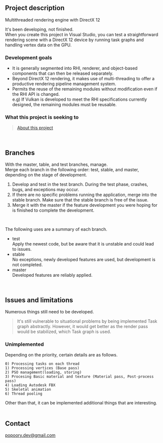## Project description
Multithreaded rendering engine with DirectX 12

It's been developing, not finished.<br>When you create this project in Visual Studio, you can test a straightforward rendering scene with a DirectX 12 device by running task graphs and handling vertex data on the GPU.

### Development goals
* It is generally segmented into RHI, renderer, and object-based components that can then be released separately.
* Beyond DirectX 12 rendering, it makes use of multi-threading to offer a productive rendering pipeline management system.
* Permits the reuse of the remaining modules without modification even if the RHI API is changed.<br>e.g) If Vulkan is developed to meet the RHI specifications currently designed, the remaining modules must be reusable.

### What this project is seeking to
> [About this project](https://github.com/popoory67/DX12_Rendering/wiki/Documentation#about-this-project)
<br>

## Branches
With the master, table, and test branches, manage.<br>Merge each branch in the following order: test, stable, and master, depending on the stage of development.

1) Develop and test in the test branch. During the test phase, crashes, bugs, and exceptions may occur.
2) If there are no specific problems running the application, merge into the stable branch. Make sure that the stable branch is free of the issue.
3) Merge it with the master if the feature development you were hoping for is finished to complete the development.

<br>

The following uses are a summary of each branch.

* test<br>Apply the newest code, but be aware that it is unstable and could lead to issues.
* stable<br>No exceptions, newly developed features are used, but development is not completed.
* master<br>Developed features are reliably applied.

<br>

## Issues and limitations
Numerous things still need to be developed.
> It's still vulnerable to situational problems by being implemented Task graph abstractly. However, it would get better as the render pass would be stabilized, which Task graph is used.

### Unimplemented
Depending on the priority, certain details are as follows.
	
    0) Processing tasks on each thread
    1) Processing vertices (Base pass)
    2) PSO management(loading, storing)
    3) Procesing Basic material and texture (Material pass, Post-process pass)
    4) Loading Autodesk FBX
    5) Skeletal animation
    6) Thread pooling

Other than that, it can be implemented additional things that are interesting.
<br><br>

## Contact
popoory.dev@gmail.com
